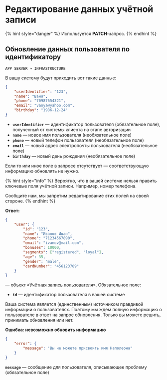# Редактирование данных учётной записи

{% hint style="danger" %}
Используется **PATCH**-запрос.
{% endhint %}

## Обновление данных пользователя по идентификатору

`APP SERVER → INFRASTRUCTURE`

В вашу систему будут приходить вот такие данные:

```json
{
    "userIdentifier": "123",
    "name": "Ваня",
    "phone": "70987654321",
    "email": "vanya@yahoo.com",
    "birthday": "1986-12-24"
}
```

* **`userIdentifier`** — идентификатор пользователя (обязательное поле), полученный от системы клиента на этапе авторизации
* **`name`** — новое имя пользователя (необязательное поле)
* **`phone`** — новый телефон пользователя (необязательное поле)
* **`email`** — новый адрес электропочты пользователя (необязательное поле)
* **`birthday`** — новый день рождения (необязательное поле)

Если то или иное поле в запросе отсутствует — соответствующую информацию обновлять не нужно.

{% hint style="info" %}
Вероятно, что в вашей системе нельзя править ключевые поля учётной записи. Например, номер телефона.

Сообщите нам, мы запретим редактирование этих полей на своей стороне.
{% endhint %}

**Ответ:**

```json
{
    "user": {
        "id": "123",
        "name": "Иванов Иван",
        "phone": "71234567890",
        "email": "ivanov@mail.com",
        "bonuses": 10000,
        "segments": ["registered", "loyal"],
        "age": 35,
        "gender": "male",
        "cardNumber": "456123789"
    }
}
```

— объект «[Учётная запись пользователя](obekt-uchyotnaya-zapis-polzovatelya.md)». Обязательное поле:

* **`id`** — идентификатор пользователя в вашей системе

Ваша система является (единственным) источником правдивой информации о пользователях. Поэтому мы ждём полную информацию о пользователе в ответ на запрос обновления. Только вы можете решить, принимать обновления или нет.

**Ошибка: невозможно обновить информацию**

```json
{
    "error": {
        "message": "Вы не можете присвоить имя Наполеона"
    }
}
```

&#x20;**`message`** — сообщение для пользователя, описывающее проблему (обязательное поле)
